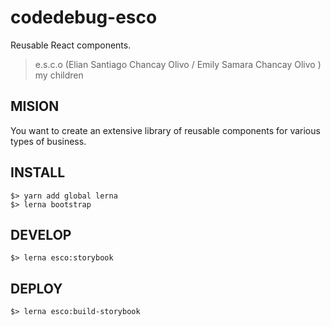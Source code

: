 # codedebug-esco
Reusable React components.

> e.s.c.o  (Elian Santiago Chancay Olivo / Emily Samara Chancay Olivo ) my children

## MISION
You want to create an extensive library of reusable components for various types of business.

## INSTALL

```
$> yarn add global lerna
$> lerna bootstrap
```

## DEVELOP

```
$> lerna esco:storybook 
```

## DEPLOY

```
$> lerna esco:build-storybook

```


